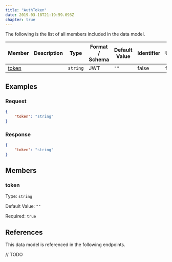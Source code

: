 ```yaml
---
title: "AuthToken"
date: 2019-03-18T21:19:59.093Z
chapter: true
---
```




The following is the list of all members included in the data model.

| Member            | Description                         | Type | Format / Schema | Default Value | Identifier | Unique | Required |
| ----------------- | ----------------------------------- | ---- | ------ | ------------- | ---------- | ------ | -------- |
| [token](#token) |  | `string` | JWT | `""` | false | false | true |

## Examples
### Request

```json
{
    "token": "string"
}
```

### Response

```json
{
    "token": "string"
}
```


## Members

### token

Type: `string`

Default Value: `""`

Required: `true`



## References

This data model is referenced in the following endpoints.

// TODO